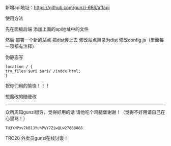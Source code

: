   新增api地址：https://github.com/gunzi-666/affapi   



  使用方法

  先在面板后端 添加上面的api地址中的文件

  然后 部署一个新的站点   把dist传上去    修改站点目录为dist  修改config.js（里面每一项都有注释）

  伪静态写
  ```
location / {
  try_files $uri $uri/ /index.html;
}
  ```

祝你们用的愉快！！！

想魔改的随便改 


----------------------------------------------------------------------------------
众所周知gunzi很穷，觉得好用的话 请他吃个鸡腿堡谢谢！（觉得不好用请自己在心里骂！）
```
TH3YNPxv7kB1JYuhPyY7ZiwQLw27888888
```
TRC20  外卖员gunzi在线讨饭！
